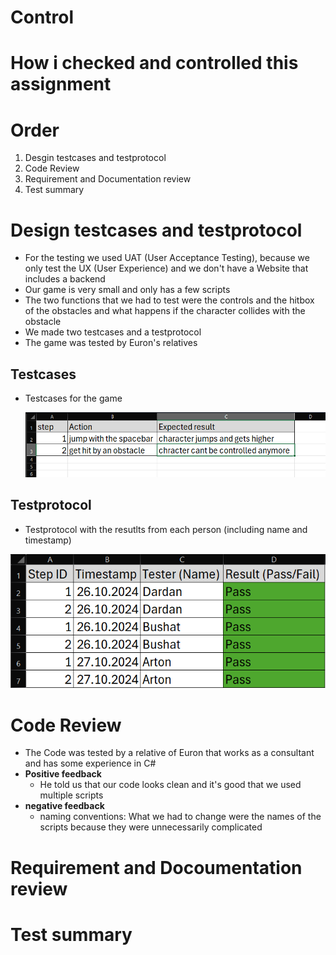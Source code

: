 # Control

# How i checked and controlled this assignment

# Order

1. Desgin testcases and testprotocol
3. Code Review
4. Requirement and Documentation review
5. Test summary

# Design testcases and testprotocol

- For the testing we used UAT (User Acceptance Testing), because we only test the UX (User Experience) and we don't have a Website that includes a backend
- Our game is very small and only has a few scripts
- The two functions that we had to test were the controls and the hitbox of the obstacles and what happens if the character collides with the obstacle
- We made two testcases and a testprotocol
- The game was tested by Euron's relatives

## Testcases

- Testcases for the game

  ![testcases](../../01_Documentation/02_Resources/images/control-testcases.png)

## Testprotocol

- Testprotocol with the resutlts from each person (including name and timestamp)

![testprotocol](../../01_Documentation/02_Resources/images/control-testprotocol.png)

# Code Review

- The Code was tested by a relative of Euron that works as a consultant and has some experience in C#
- ****Positive feedback****
  - He told us that our code looks clean and it's good that we used multiple scripts
- ****negative feedback****
  - naming conventions: What we had to change were the names of the scripts because they were unnecessarily complicated

# Requirement and Docoumentation review

# Test summary





















